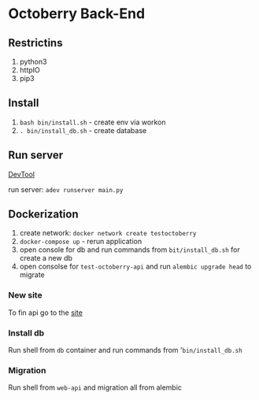 # Octoberry Back-End

## Restrictins

1. python3
1. httpIO
1. pip3

## Install

1. `bash bin/install.sh` - create env via workon
1. `. bin/install_db.sh` - create database

## Run server

[DevTool](https://github.com/aio-libs/aiohttp-devtools#runserver)

run server: `adev runserver main.py`

## Dockerization

1. create network: `docker network create testoctoberry`
1. `docker-compose up` - rerun application
1. open console for db and run commands from `bit/install_db.sh` for create a new db
1. open consolse for `test-octoberry-api` and run `alembic upgrade head` to migrate

### New site

To fin api go to the [site](http://localhost:8001/api/doc)

### Install db

Run shell from `db` container and run commands from '`bin/install_db.sh`

### Migration

Run shell from `web-api` and migration all from alembic

